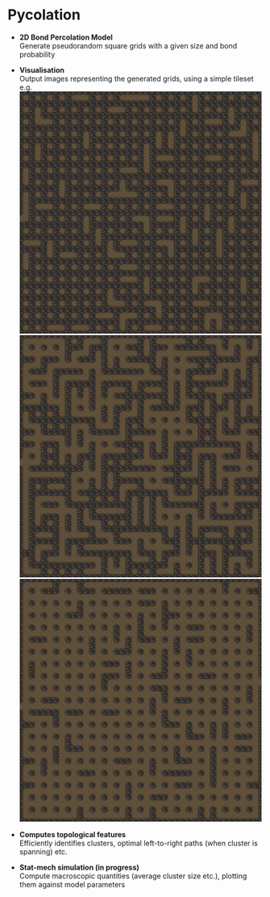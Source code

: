 ﻿# Pycolation

- **2D Bond Percolation Model**  
  Generate pseudorandom square grids with a given size and bond probability
  
- **Visualisation**  
  Output images representing the generated grids, using a simple tileset e.g.
  ![1](https://github.com/jsnadden/percolation/blob/main/examples/1.png "20x20, p=.1")
  ![2](https://github.com/jsnadden/percolation/blob/main/examples/2.png "20x20, p=.5")
  ![3](https://github.com/jsnadden/percolation/blob/main/examples/3.png "20x20, p=.9")
  
- **Computes topological features**  
  Efficiently identifies clusters, optimal left-to-right paths (when cluster is spanning) etc.

- **Stat-mech simulation (in progress)**  
  Compute macroscopic quantities (average cluster size etc.), plotting them against model parameters
